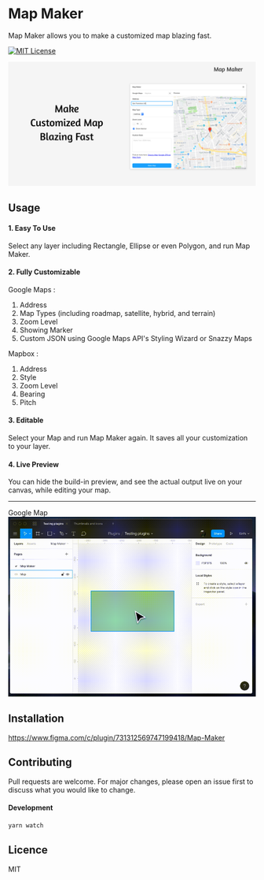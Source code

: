 # Map Maker

Map Maker allows you to make a customized map blazing fast.

[![MIT License](https://img.shields.io/badge/license-MIT-blue.svg?style=flat)](LICENSE)

![hero](images/hero.jpg)

## Usage


#### 1. Easy To Use

Select any layer including Rectangle, Ellipse or even Polygon, and run Map Maker.

#### 2. Fully Customizable

Google Maps :
1. Address
2. Map Types (including roadmap, satellite, hybrid, and terrain)
3. Zoom Level
4. Showing Marker
5. Custom JSON using Google Maps API's Styling Wizard or Snazzy Maps

Mapbox :
1. Address
2. Style
3. Zoom Level
4. Bearing
5. Pitch


#### 3. Editable

Select your Map and run Map Maker again.
It saves all your customization to your layer.

#### 4. Live Preview

You can hide the build-in preview, and see the actual output live on your canvas, while editing your map.

---

Google Map
![usage](images/usage.gif)

## Installation
https://www.figma.com/c/plugin/731312569747199418/Map-Maker

## Contributing

Pull requests are welcome. For major changes, please open an issue first to discuss what you would like to change.

#### Development

```bash
yarn watch
```

## Licence
MIT